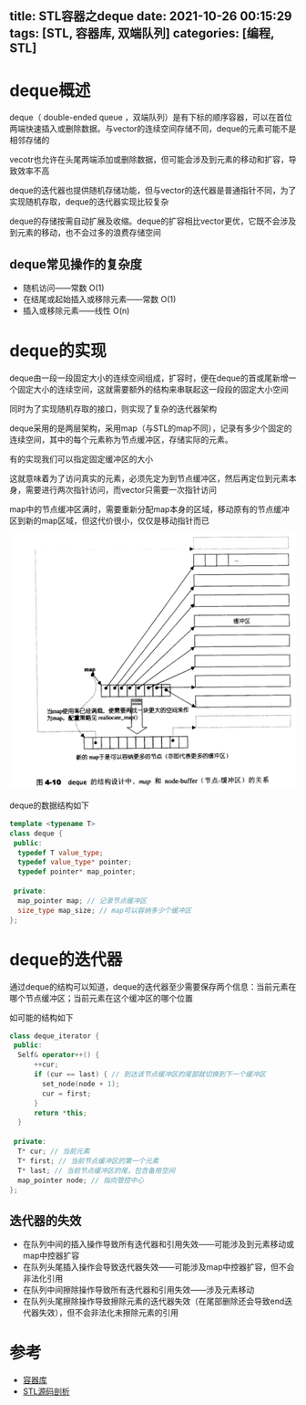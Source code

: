 title: STL容器之deque
date: 2021-10-26 00:15:29
tags: [STL, 容器库, 双端队列]
categories: [编程, STL]
---

# deque概述

deque（ double-ended queue ，双端队列）是有下标的顺序容器，可以在首位两端快速插入或删除数据。与vector的连续空间存储不同，deque的元素可能不是相邻存储的

vecotr也允许在头尾两端添加或删除数据，但可能会涉及到元素的移动和扩容，导致效率不高

deque的迭代器也提供随机存储功能，但与vector的迭代器是普通指针不同，为了实现随机存取，deque的迭代器实现比较复杂

deque的存储按需自动扩展及收缩。deque的扩容相比vector更优，它既不会涉及到元素的移动，也不会过多的浪费存储空间

## deque常见操作的复杂度

- 随机访问——常数 O(1)
- 在结尾或起始插入或移除元素——常数 O(1)
- 插入或移除元素——线性 O(n)

# deque的实现

deque由一段一段固定大小的连续空间组成，扩容时，便在deque的首或尾新增一个固定大小的连续空间，这就需要额外的结构来串联起这一段段的固定大小空间

同时为了实现随机存取的接口，则实现了复杂的迭代器架构

deque采用的是两层架构，采用map（与STL的map不同），记录有多少个固定的连续空间，其中的每个元素称为节点缓冲区，存储实际的元素。

有的实现我们可以指定固定缓冲区的大小

这就意味着为了访问真实的元素，必须先定为到节点缓冲区，然后再定位到元素本身，需要进行两次指针访问，而vector只需要一次指针访问

map中的节点缓冲区满时，需要重新分配map本身的区域，移动原有的节点缓冲区到新的map区域，但这代价很小，仅仅是移动指针而已

![deque](/images/deque.png)

deque的数据结构如下

```cpp
template <typename T>
class deque {
 public:
  typedef T value_type;
  typedef value_type* pointer;
  typedef pointer* map_pointer;

 private:
  map_pointer map; // 记录节点缓冲区
  size_type map_size; // map可以容纳多少个缓冲区
};
```

# deque的迭代器

通过deque的结构可以知道，deque的迭代器至少需要保存两个信息：当前元素在哪个节点缓冲区；当前元素在这个缓冲区的哪个位置

如可能的结构如下

```cpp
class deque_iterator {
 public:
  Self& operator++() {
      ++cur;
      if (cur == last) { // 到达该节点缓冲区的尾部就切换到下一个缓冲区
        set_node(node + 1);
        cur = first;
      }
      return *this;
  }  

 private:
  T* cur; // 当前元素
  T* first; // 当前节点缓冲区的第一个元素
  T* last; // 当前节点缓冲区的尾，包含备用空间
  map_pointer node; // 指向管控中心
};
```

## 迭代器的失效

- 在队列中间的插入操作导致所有迭代器和引用失效——可能涉及到元素移动或map中控器扩容
- 在队列头尾插入操作会导致迭代器失效——可能涉及map中控器扩容，但不会非法化引用
- 在队列中间擦除操作导致所有迭代器和引用失效——涉及元素移动
- 在队列头尾擦除操作导致擦除元素的迭代器失效（在尾部删除还会导致end迭代器失效），但不会非法化未擦除元素的引用

# 参考

- [容器库](https://zh.cppreference.com/w/cpp/container/deque)
- [STL源码剖析](https://item.jd.com/11821611.html)
